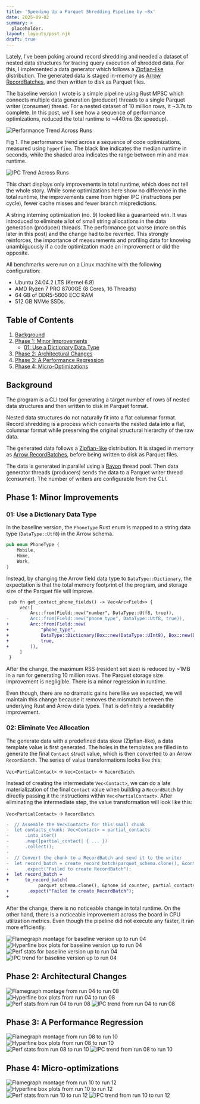 ```yaml
---
title: 'Speeding Up a Parquet Shredding Pipeline by ~8x'
date: 2025-09-02
summary: >
  placeholder.
layout: layouts/post.njk
draft: true
---
```


Lately, I've been poking around record shredding and needed a dataset of nested data structures for tracing query execution of shredded data. For this, I implemented a data generator which follows a [Zipfian-like] distribution. The generated data is staged in-memory as [Arrow RecordBatches], and then written to disk as Parquet files.

[Zipfian-like]: https://en.wikipedia.org/wiki/Zipf%27s_law
[Arrow RecordBatches]: https://arrow.apache.org/rust/parquet/arrow/index.html

The baseline version I wrote is a simple pipeline using Rust MPSC which connects multiple data generation (producer) threads to a single Parquet writer (consumer) thread. For a nested dataset of 10 million rows, it ~3.7s to complete. In this post, we'll see how a sequence of performance optimizations, reduced the total runtime to ~440ms (8x speedup).

![Performance Trend Across Runs](img/hyperfine_trend_plot.png)

<figcaption>Fig 1. The performance trend across a sequence of code optimizations, measured using <code>hyperfine</code>. The black line indicates the median runtime in seconds, while the shaded area indicates the range between min and max runtime.</figcaption>

![IPC Trend Across Runs](img/ipc_trend_plot.png)

This chart displays only improvements in total runtime, which does not tell the whole story. While some optimizations here show no difference in the total runtime, the improvements came from higher IPC (instructions per cycle), fewer cache misses and fewer branch mispredictions.

A string interning optimization (no. 9) looked like a guaranteed win. It was introduced to eliminate a lot of small string allocations in the data generation (producer) threads. The performance got worse (more on this later in this post) and the change had to be reverted. This strongly reinforces, the importance of measurements and profiling data for knowing unambiguously if a code optimization made an improvement or did the opposite.

All benchmarks were run on a Linux machine with the following configuration:

- Ubuntu 24.04.2 LTS (Kernel 6.8)
- AMD Ryzen 7 PRO 8700GE (8 Cores, 16 Threads)
- 64 GB of DDR5-5600 ECC RAM
- 512 GB NVMe SSDs.

<nav class="toc" aria-labelledby="toc-heading">
  <h2 id="toc-heading">Table of Contents</h2>
  <ol>
    <li><a href="#background">Background</a></li>
    <li>
        <a href="#phase-1:-minor-improvements">Phase 1: Minor Improvements</a>
        <ul>
            <li><a href="#01:-use-a-dictionary-data-type">01: Use a Dictionary Data Type</a></li>
        </ul>
    </li>
    <li>
        <a href="#phase-2:-architectural-changes">Phase 2: Architectural Changes</a>
    </li>
    <li>
        <a href="#phase-3:-a-performance-regression">Phase 3: A Performance Regression</a>
    </li>
    <li>
        <a href="#phase-4:-micro-optimizations">Phase 4: Micro-Optimizations</a>
    </li>
</ol>
</nav>

## Background

The program is a CLI tool for generating a target number of rows of nested data structures and then written to disk in Parquet format.

Nested data structures do not naturally fit into a flat columnar format. Record shredding is a process which converts the nested data into a flat, columnar format while preserving the original structural hierarchy of the raw data.

The generated data follows a [Zipfian-like] distribution. It is staged in memory as [Arrow RecordBatches], before being written to disk as Parquet files.

The data is generated in parallel using a [Rayon] thread pool. Then data generator threads (producers) sends the data to a Parquet writer thread (consumer). The number of writers are configurable from the CLI.

[Rayon]: https://github.com/rayon-rs/rayon

## Phase 1: Minor Improvements

### 01: Use a Dictionary Data Type

In the baseline version, the `PhoneType` Rust enum is mapped to a string data type (`DataType::Utf8`) in the Arrow schema.

```rust
pub enum PhoneType {
    Mobile,
    Home,
    Work,
}
```

Instead, by changing the Arrow field data type to `DataType::Dictionary`, the expectation is that the total memory footprint of the program, and storage size of the Parquet file will improve.

```diff
 pub fn get_contact_phone_fields() -> Vec<Arc<Field>> {
     vec![
         Arc::from(Field::new("number", DataType::Utf8, true)),
-        Arc::from(Field::new("phone_type", DataType::Utf8, true)),
+        Arc::from(Field::new(
+            "phone_type",
+            DataType::Dictionary(Box::new(DataType::UInt8), Box::new(DataType::Utf8)),
+            true,
+        )),
     ]
 }
```

After the change, the maximum RSS (resident set size) is reduced by ~1MB in a run for generating 10 million rows. The Parquet storage size improvement is negligible. There is a minor regression in runtime.

Even though, there are no dramatic gains here like we expected, we will maintain this change because it removes the mismatch between the underlying Rust and Arrow data types. That is definitely a readability improvement.

### 02: Eliminate Vec Allocation

The generate data with a predefined data skew (Zipfian-like), a data template value is first generated. The holes in the templates are filled in to generate the final `Contact` struct value, which is then converted to an Arrow `RecordBatch`. The series of value transformations looks like this:

`Vec<PartialContact>` → `Vec<Contact>` → `RecordBatch`.

Instead of creating the intermediate `Vec<Contact>`, we can do a late materialization of the final `Contact` value when building a `RecordBatch` by directly passing it the instructions within `Vec<PartialContact>`. After eliminating the intermediate step, the value transformation will look like this:

`Vec<PartialContact>` → `RecordBatch`.

```diff
-  // Assemble the Vec<Contact> for this small chunk
-  let contacts_chunk: Vec<Contact> = partial_contacts
-      .into_iter()
-      .map(|partial_contact| { ... })
-      .collect();
-
-  // Convert the chunk to a RecordBatch and send it to the writer
-  let record_batch = create_record_batch(parquet_schema.clone(), &contacts_chunk)
-      .expect("Failed to create RecordBatch");
+  let record_batch =
+      to_record_batch(
            parquet_schema.clone(), &phone_id_counter, partial_contacts)
+       .expect("Failed to create RecordBatch");
+
```

After the change, there is no noticeable change in total runtime. On the other hand, there is a noticeable improvement across the board in CPU utilization metrics. Even though the pipeline did not execute any faster, it ran more efficiently.

![Flamegraph montage for baseline version up to run 04](img/flamegraph_montage_phase1.png)
![Hyperfine box plots for baseline version up to run 04](img/hyperfine_boxplot_grid_phase1.png)
![Perf stats for baseline version up to run 04 ](img/perf_stats_phase1.png)
![IPC trend for baseline version up to run 04](img/ipc_trend_phase1.png)

## Phase 2: Architectural Changes

![Flamegraph montage from run 04 to run 08](img/flamegraph_montage_phase2.png)
![Hyperfine box plots from run 04 to run 08](img/hyperfine_boxplot_grid_phase2.png)
![Perf stats from run 04 to run 08](img/perf_stats_phase2.png)
![IPC trend from run 04 to run 08](img/ipc_trend_phase2.png)

## Phase 3: A Performance Regression

![Flamegraph montage from run 08 to run 10](img/flamegraph_montage_phase3.png)
![Hyperfine box plots from run 08 to run 10](img/hyperfine_boxplot_grid_phase3.png)
![Perf stats from run 08 to run 10](img/perf_stats_phase3.png)
![IPC trend from run 08 to run 10](img/ipc_trend_phase3.png)

## Phase 4: Micro-optimizations

![Flamegraph montage from run 10 to run 12](img/flamegraph_montage_phase4.png)
![Hyperfine box plots from run 10 to run 12](img/hyperfine_boxplot_grid_phase4.png)
![Perf stats from run 10 to run 12](img/perf_stats_phase4.png)
![IPC trend from run 10 to run 12](img/ipc_trend_phase4.png)
